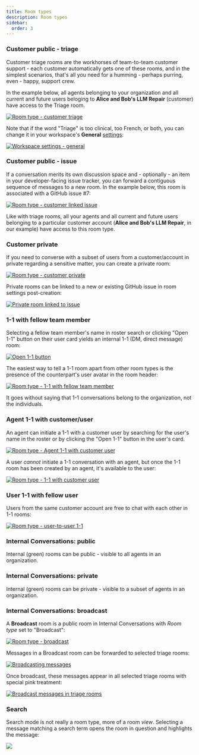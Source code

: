 ```yaml
---
title: Room types
description: Room types
sidebar:
  order: 3
---
```


### Customer public - triage

Customer triage rooms are the workhorses of team-to-team customer support - each customer automatically gets one of these rooms, and in the simplest scenarios, that's all you need for a humming - perhaps purring, even - happy, support crew.

In the example below, all agents belonging to your organization and all current and future users beloging to **Alice and Bob's LLM Repair** (customer) have access to the Triage room.

[![Room type - customer triage](https://fogbender-blog.s3.us-east-1.amazonaws.com/room-type-customer-triage.png)](https://fogbender-blog.s3.us-east-1.amazonaws.com/room-type-customer-triage.png)

Note that if the word "Triage" is too clinical, too French, or both, you can change it in your workspace's **General** [settings](http://localhost:3100/admin/-/-/settings):

[![Workspace settings - general](https://fogbender-blog.s3.us-east-1.amazonaws.com/workspace-settings-general.png)](https://fogbender-blog.s3.us-east-1.amazonaws.com/workspace-settings-general.png)

### Customer public - issue

If a conversation merits its own discussion space and - optionally - an item in your developer-facing issue tracker, you can forward a contiguous sequence of messages to a new room. In the example below, this room is associated with a GitHub issue #7:

[![Room type - customer linked issue](https://fogbender-blog.s3.us-east-1.amazonaws.com/room-type-customer-linked-issue.png)](https://fogbender-blog.s3.us-east-1.amazonaws.com/room-type-customer-linked-issue.png)

Like with triage rooms, all your agents and all current and future users belonging to a particular customer account (**Alice and Bob's LLM Repair**, in our example) have access to this room type.

### Customer private

If you need to converse with a subset of users from a customer/account in private regarding a sensitive matter, you can create a private room:

[![Room type - customer private](https://fogbender-blog.s3.us-east-1.amazonaws.com/room-type-customer-private.png)](https://fogbender-blog.s3.us-east-1.amazonaws.com/room-type-customer-private.png)

Private rooms can be linked to a new or existing GitHub issue in room settings post-creation:

[![Private room linked to issue](https://fogbender-blog.s3.us-east-1.amazonaws.com/private-issue-remote-linking.png)](https://fogbender-blog.s3.us-east-1.amazonaws.com/private-issue-remote-linking.png)

### 1-1 with fellow team member

Selecting a fellow team member's name in roster search or clicking "Open 1-1" button on their user card yields an internal 1-1 (DM, direct message) room:

[![Open 1-1 button](https://fogbender-blog.s3.us-east-1.amazonaws.com/open-1-1-button.png)](https://fogbender-blog.s3.us-east-1.amazonaws.com/open-1-1-button.png)

The easiest way to tell a 1-1 room apart from other room types is the presence of the counterpart's user avatar in the room header:

[![Room type - 1-1 with fellow team member](https://fogbender-blog.s3.us-east-1.amazonaws.com/room-type-1-1-internal.png)](https://fogbender-blog.s3.us-east-1.amazonaws.com/room-type-1-1-internal.png)

It goes without saying that 1-1 conversations belong to the organization, not the individuals.

### Agent 1-1 with customer/user

An agent can initiate a 1-1 with a customer user by searching for the user's name in the roster or by clicking the "Open 1-1" button in the user's card.

[![Room type - Agent 1-1 with customer user](https://fogbender-blog.s3.us-east-1.amazonaws.com/room-type-1-1-agent-with-user.png)](https://fogbender-blog.s3.us-east-1.amazonaws.com/room-type-1-1-agent-with-user.png)

A user _cannot_ initiate a 1-1 conversation with an agent, but once the 1-1 room has been created by an agent, it's available to the user:

[![Room type - 1-1 with customer user](https://fogbender-blog.s3.us-east-1.amazonaws.com/room-type-1-1-customer-user.png)](https://fogbender-blog.s3.us-east-1.amazonaws.com/room-type-1-1-customer-user.png)

### User 1-1 with fellow user

Users from the same customer account are free to chat with each other in 1-1 rooms:

[![Room type - user-to-user 1-1](https://fogbender-blog.s3.us-east-1.amazonaws.com/room-type-user-to-user-1-1.png)](https://fogbender-blog.s3.us-east-1.amazonaws.com/room-type-user-to-user-1-1.png)

### Internal Conversations: public

Internal (green) rooms can be public - visible to all agents in an organization.

### Internal Conversations: private

Internal (green) rooms can be private - visible to a subset of agents in an organization.

### Internal Conversations: broadcast

A **Broadcast** room is a public room in Internal Conversations with _Room type_ set to "Broadcast":

[![Room type - broadcast](https://fogbender-blog.s3.us-east-1.amazonaws.com/room-type-broadcast.png)](https://fogbender-blog.s3.us-east-1.amazonaws.com/room-type-broadcast.png)

Messages in a Broadcast room can be forwarded to selected triage rooms:

[![Broadcasting messages](https://fogbender-blog.s3.us-east-1.amazonaws.com/broadcast-messages.png)](https://fogbender-blog.s3.us-east-1.amazonaws.com/broadcast-messages.png)

Once broadcast, these messages appear in all selected triage rooms with special pink treatment:

[![Broadcast messages in triage rooms](https://fogbender-blog.s3.us-east-1.amazonaws.com/broadcast-messages-in-triages.png)](https://fogbender-blog.s3.us-east-1.amazonaws.com/broadcast-messages-in-triages.png)

### Search

Search mode is not really a room type, more of a room _view_. Selecting a message matching a search term opens the room in question and highlights the message:

[![](https://fogbender-blog.s3.us-east-1.amazonaws.com/room-type-search.png)](https://fogbender-blog.s3.us-east-1.amazonaws.com/room-type-search.png)
